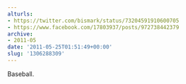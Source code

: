 ```yaml
---
alturls:
- https://twitter.com/bismark/status/73204591910600705
- https://www.facebook.com/17803937/posts/972738442379
archive:
- 2011-05
date: '2011-05-25T01:51:49+00:00'
slug: '1306288309'
---
```


Baseball.

